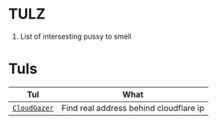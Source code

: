 # TULZ

1. List of intersesting pussy to smell

# Tuls

|                           Tul                            |                  What                  |
| :------------------------------------------------------: | :------------------------------------: |
| [`CloudGazer`](https://github.com/Aidennnn33/cloudgazer) | Find real address behind cloudflare ip |
